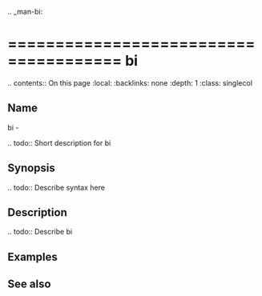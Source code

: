 .. _man-bi:

======================================
bi
======================================

.. contents:: On this page
    :local:
    :backlinks: none
    :depth: 1
    :class: singlecol

Name
----
bi - 

.. todo::
    Short description for bi

Synopsis
--------
.. todo::
   Describe syntax here

Description
-----------
.. todo::
    Describe bi

Examples
--------

See also
--------

